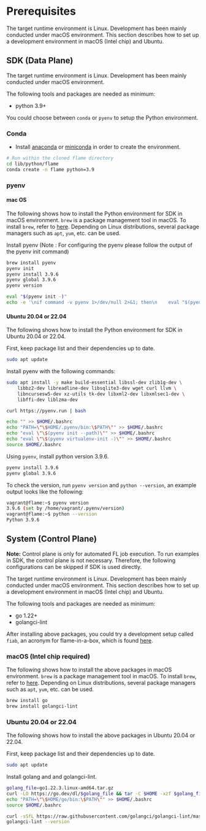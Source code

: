 # Prerequisites

The target runtime environment is Linux. Development has been mainly conducted under macOS environment. This section describes how to set up a development environment in macOS (Intel chip) and Ubuntu.

## SDK (Data Plane)

The target runtime environment is Linux. Development has been mainly conducted under macOS environment.

The following tools and packages are needed as minimum:
- python 3.9+

You could choose between `conda` or `pyenv` to setup the Python environment.

### Conda

* Install [anaconda](https://www.anaconda.com/download/) or [miniconda](https://docs.conda.io/en/latest/miniconda.html) in order to create the environment.

```bash
# Run within the cloned flame directory
cd lib/python/flame
conda create -n flame python=3.9
```

### pyenv

#### mac OS

The following shows how to install the Python environment for SDK in macOS environment.
`brew` is a package management tool in macOS. To install `brew`, refer to [here](https://docs.brew.sh/Installation).
Depending on Linux distributions, several package managers such as `apt`, `yum`, etc. can be used.

Install pyenv (Note : For configuring the pyenv please follow the output of the pyenv init command)
```bash
brew install pyenv
pyenv init
pyenv install 3.9.6
pyenv global 3.9.6
pyenv version

eval "$(pyenv init -)"
echo -e '\nif command -v pyenv 1>/dev/null 2>&1; then\n    eval "$(pyenv init -)"\nfi' >> ~/.bash_profile
```

#### Ubuntu 20.04 or 22.04

The following shows how to install the Python environment for SDK in Ubuntu 20.04 or 22.04.

First, keep package list and their dependencies up to date.
```bash
sudo apt update
```

Install pyenv with the following commands:
```bash
sudo apt install -y make build-essential libssl-dev zlib1g-dev \
    libbz2-dev libreadline-dev libsqlite3-dev wget curl llvm \
    libncursesw5-dev xz-utils tk-dev libxml2-dev libxmlsec1-dev \
    libffi-dev liblzma-dev

curl https://pyenv.run | bash

echo "" >> $HOME/.bashrc
echo "PATH=\"\$HOME/.pyenv/bin:\$PATH\"" >> $HOME/.bashrc
echo "eval \"\$(pyenv init --path)\"" >> $HOME/.bashrc
echo "eval \"\$(pyenv virtualenv-init -)\"" >> $HOME/.bashrc
source $HOME/.bashrc
```

Using `pyenv`, install python version 3.9.6.
```bash
pyenv install 3.9.6
pyenv global 3.9.6
```
To check the version, run `pyenv version` and `python --version`, an example output looks like the following:
```bash
vagrant@flame:~$ pyenv version
3.9.6 (set by /home/vagrant/.pyenv/version)
vagrant@flame:~$ python --version
Python 3.9.6
```

## System (Control Plane)

**Note:** Control plane is only for automated FL job execution. To run examples in SDK, the control plane is not necessary. Therefore, the following configurations can be skipped if SDK is used directly.

The target runtime environment is Linux. Development has been mainly conducted under macOS environment. This section describes how to set up a development environment in macOS (Intel chip) and Ubuntu.

The following tools and packages are needed as minimum:
- go 1.22+
- golangci-lint

After installing above packages, you could try a development setup called `fiab`, an acronym for flame-in-a-box, which is found [here](system/fiab.md).

### macOS (Intel chip required)

The following shows how to install the above packages in macOS environment.
`brew` is a package management tool in macOS. To install `brew`, refer to [here](https://docs.brew.sh/Installation).
Depending on Linux distributions, several package managers such as `apt`, `yum`, etc. can be used.

```bash
brew install go
brew install golangci-lint
```
### Ubuntu 20.04 or 22.04

The following shows how to install the above packages in Ubuntu 20.04 or 22.04.

First, keep package list and their dependencies up to date.
```bash
sudo apt update
```

Install golang and and golangci-lint.
```bash
golang_file=go1.22.3.linux-amd64.tar.gz
curl -LO https://go.dev/dl/$golang_file && tar -C $HOME -xzf $golang_file
echo "PATH=\"\$HOME/go/bin:\$PATH\"" >> $HOME/.bashrc
source $HOME/.bashrc

curl -sSfL https://raw.githubusercontent.com/golangci/golangci-lint/master/install.sh | sh -s -- -b $(go env GOPATH)/bin v1.49.0
golangci-lint --version
```
